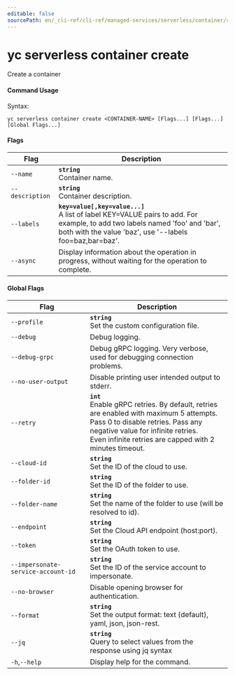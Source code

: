 ```yaml
---
editable: false
sourcePath: en/_cli-ref/cli-ref/managed-services/serverless/container/create.md
---
```


# yc serverless container create

Create a container

#### Command Usage

Syntax: 

`yc serverless container create <CONTAINER-NAME> [Flags...] [Flags...] [Global Flags...]`

#### Flags

| Flag | Description |
|----|----|
|`--name`|<b>`string`</b><br/>Container name.|
|`--description`|<b>`string`</b><br/>Container description.|
|`--labels`|<b>`key=value[,key=value...]`</b><br/>A list of label KEY=VALUE pairs to add. For example, to add two labels named 'foo' and 'bar', both with the value 'baz', use '--labels foo=baz,bar=baz'.|
|`--async`|Display information about the operation in progress, without waiting for the operation to complete.|

#### Global Flags

| Flag | Description |
|----|----|
|`--profile`|<b>`string`</b><br/>Set the custom configuration file.|
|`--debug`|Debug logging.|
|`--debug-grpc`|Debug gRPC logging. Very verbose, used for debugging connection problems.|
|`--no-user-output`|Disable printing user intended output to stderr.|
|`--retry`|<b>`int`</b><br/>Enable gRPC retries. By default, retries are enabled with maximum 5 attempts.<br/>Pass 0 to disable retries. Pass any negative value for infinite retries.<br/>Even infinite retries are capped with 2 minutes timeout.|
|`--cloud-id`|<b>`string`</b><br/>Set the ID of the cloud to use.|
|`--folder-id`|<b>`string`</b><br/>Set the ID of the folder to use.|
|`--folder-name`|<b>`string`</b><br/>Set the name of the folder to use (will be resolved to id).|
|`--endpoint`|<b>`string`</b><br/>Set the Cloud API endpoint (host:port).|
|`--token`|<b>`string`</b><br/>Set the OAuth token to use.|
|`--impersonate-service-account-id`|<b>`string`</b><br/>Set the ID of the service account to impersonate.|
|`--no-browser`|Disable opening browser for authentication.|
|`--format`|<b>`string`</b><br/>Set the output format: text (default), yaml, json, json-rest.|
|`--jq`|<b>`string`</b><br/>Query to select values from the response using jq syntax|
|`-h`,`--help`|Display help for the command.|
